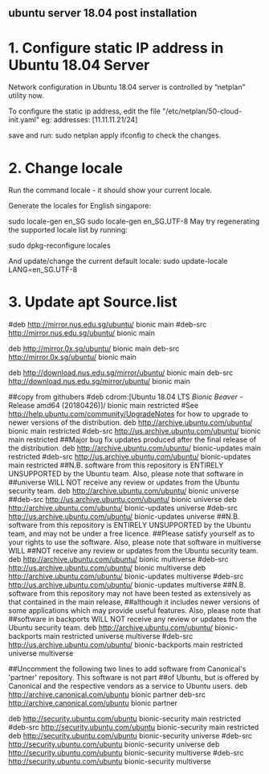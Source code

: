 ## ubuntu server 18.04 post installation


# 1. Configure static IP address in Ubuntu 18.04 Server 
Network configuration in Ubuntu 18.04 server is controlled by “netplan” utility now.

To configure the static ip address, edit the file "/etc/netplan/50-cloud-init.yaml"
eg:  addresses: [11.11.11.21/24]

save and run: sudo netplan apply
ifconfig to check the changes.

# 2. Change locale

Run the command locale - it should show your current locale.

Generate the locales for English singapore:

sudo locale-gen en_SG
sudo locale-gen en_SG.UTF-8
May try regenerating the supported locale list by running:

sudo dpkg-reconfigure locales

And update/change the current default locale:
sudo update-locale LANG=en_SG.UTF-8 


# 3. Update apt Source.list


#deb http://mirror.nus.edu.sg/ubuntu/ bionic main 
#deb-src http://mirror.nus.edu.sg/ubuntu/ bionic main 

deb http://mirror.0x.sg/ubuntu/ bionic main
deb-src http://mirror.0x.sg/ubuntu/ bionic main 

deb http://download.nus.edu.sg/mirror/ubuntu/ bionic main
deb-src http://download.nus.edu.sg/mirror/ubuntu/ bionic main 

##copy from githubers
#deb cdrom:[Ubuntu 18.04 LTS _Bionic Beaver_ - Release amd64 (20180426)]/ bionic main restricted
#See http://help.ubuntu.com/community/UpgradeNotes for how to upgrade to newer versions of the distribution.
deb http://archive.ubuntu.com/ubuntu/ bionic main restricted
#deb-src http://us.archive.ubuntu.com/ubuntu/ bionic main restricted
##Major bug fix updates produced after the final release of the distribution.
deb http://archive.ubuntu.com/ubuntu/ bionic-updates main restricted
#deb-src http://us.archive.ubuntu.com/ubuntu/ bionic-updates main restricted
##N.B. software from this repository is ENTIRELY UNSUPPORTED by the Ubuntu team. Also, please note that software in 
##universe WILL NOT receive any review or updates from the Ubuntu security team.
deb http://archive.ubuntu.com/ubuntu/ bionic universe
##deb-src http://us.archive.ubuntu.com/ubuntu/ bionic universe
deb http://archive.ubuntu.com/ubuntu/ bionic-updates universe
#deb-src http://us.archive.ubuntu.com/ubuntu/ bionic-updates universe
##N.B. software from this repository is ENTIRELY UNSUPPORTED by the Ubuntu team, and may not be under a free licence. 
##Please satisfy yourself as to your rights to use the software. Also, please note that software in multiverse WILL 
##NOT receive any review or updates from the Ubuntu security team.
deb http://archive.ubuntu.com/ubuntu/ bionic multiverse
#deb-src http://us.archive.ubuntu.com/ubuntu/ bionic multiverse
deb http://archive.ubuntu.com/ubuntu/ bionic-updates multiverse
#deb-src http://us.archive.ubuntu.com/ubuntu/ bionic-updates multiverse
##N.B. software from this repository may not have been tested as extensively as that contained in the main release, 
##although it includes newer versions of some applications which may provide useful features. Also, please note that 
##software in backports WILL NOT receive any review or updates from the Ubuntu security team.
deb http://archive.ubuntu.com/ubuntu/ bionic-backports main restricted universe multiverse
#deb-src http://us.archive.ubuntu.com/ubuntu/ bionic-backports main restricted universe multiverse

##Uncomment the following two lines to add software from Canonical's 'partner' repository. This software is not part 
##of Ubuntu, but is offered by Canonical and the respective vendors as a service to Ubuntu users.
deb http://archive.canonical.com/ubuntu bionic partner 
deb-src http://archive.canonical.com/ubuntu bionic partner

deb http://security.ubuntu.com/ubuntu bionic-security main restricted
#deb-src http://security.ubuntu.com/ubuntu bionic-security main restricted
deb http://security.ubuntu.com/ubuntu bionic-security universe
#deb-src http://security.ubuntu.com/ubuntu bionic-security universe
deb http://security.ubuntu.com/ubuntu bionic-security multiverse
#deb-src http://security.ubuntu.com/ubuntu bionic-security multiverse
